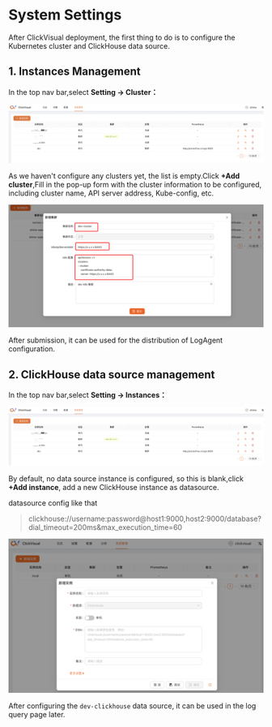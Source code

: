 # System Settings

After ClickVisual deployment, the first thing to do is to configure the Kubernetes cluster and ClickHouse data source.

## 1. Instances Management

In the top nav bar,select **Setting -> Cluster：**

![img.png](../../../images/instance-list.png)

As we haven't configure any clusters yet, the list is empty.Click **+Add cluster**,Fill in the pop-up form with the cluster information to be configured, including cluster name, API server address, Kube-config, etc. 

![img.png](../../../images/k8s-create.png)

After submission, it can be used for the distribution of LogAgent configuration.

## 2. ClickHouse data source management

In the top nav bar,select **Setting -> Instances：**

![img.png](../../../images/instance-list.png)

By default, no data source instance is configured, so this is blank,click **+Add instance**, add a new ClickHouse instance as datasource.

datasource config like that
> clickhouse://username:password@host1:9000,host2:9000/database?dial_timeout=200ms&max_execution_time=60

![img.png](../../../images/instance-create.png)

After configuring the `dev-clickhouse` data source, it can be used in the log query page later.
